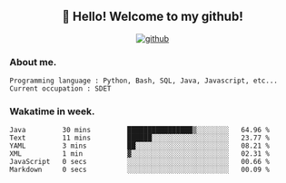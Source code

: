 <h2 align="center">👋 Hello! Welcome to my github! </h2>
<p align="center">
  <a href="https://github.com/usergwen"><img src="https://img.shields.io/badge/GitHub-24292e" alt="github"></a>
</p>

### About me.

```Plain Text
Programming language : Python, Bash, SQL, Java, Javascript, etc...
Current occupation : SDET
```
### Wakatime in week.

<!--START_SECTION:waka-->

```text
Java         30 mins         ████████████████▒░░░░░░░░   64.96 %
Text         11 mins         ██████░░░░░░░░░░░░░░░░░░░   23.77 %
YAML         3 mins          ██░░░░░░░░░░░░░░░░░░░░░░░   08.21 %
XML          1 min           ▓░░░░░░░░░░░░░░░░░░░░░░░░   02.31 %
JavaScript   0 secs          ░░░░░░░░░░░░░░░░░░░░░░░░░   00.66 %
Markdown     0 secs          ░░░░░░░░░░░░░░░░░░░░░░░░░   00.09 %
```

<!--END_SECTION:waka-->
